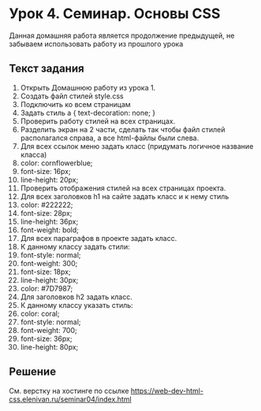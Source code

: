 # Урок 4. Семинар. Основы CSS

Данная домашняя работа является продолжение предыдущей, не забываем использовать работу из прошлого урока

## Текст задания

1. Открыть Домашнюю работу из урока 1.
2. Создать файл стилей style.css
3. Подключить ко всем страницам
4. Задать стиль a { text-decoration: none; }
5. Проверить работу стилей на всех страницах.
6. Разделить экран на 2 части, сделать так чтобы файл стилей располагался справа, а все html-файлы были слева.
7. Для всех ссылок меню задать класс (придумать логичное название класса)
8. color: cornflowerblue;
9. font-size: 16px;
10. line-height: 20px;
11. Проверить отображения стилей на всех страницах проекта.
12. Для всех заголовков h1 на сайте задать класс и к нему стиль
13. color: #222222;
14. font-size: 28px;
15. line-height: 36px;
16. font-weight: bold;
17. Для всех параграфов в проекте задать класс.
18. К данному классу задать стили:
19. font-style: normal;
20. font-weight: 300;
21. font-size: 18px;
22. line-height: 30px;
23. color: #7D7987;
24. Для заголовков h2 задать класс.
25. К данному классу указать стиль:
26. color: coral;
27. font-style: normal;
28. font-weight: 700;
29. font-size: 36px;
30. line-height: 80px;

## Решение

См. верстку на хостинге по ссылке
https://web-dev-html-css.elenivan.ru/seminar04/index.html
